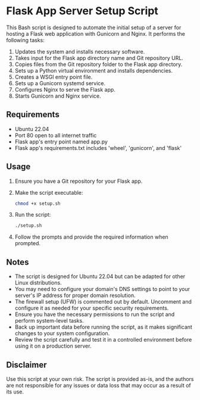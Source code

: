 # Flask App Server Setup Script

This Bash script is designed to automate the initial setup of a server for hosting a Flask web application with Gunicorn and Nginx. It performs the following tasks:

1. Updates the system and installs necessary software.
2. Takes input for the Flask app directory name and Git repository URL.
3. Copies files from the Git repository folder to the Flask app directory.
4. Sets up a Python virtual environment and installs dependencies.
5. Creates a WSGI entry point file.
6. Sets up a Gunicorn systemd service.
7. Configures Nginx to serve the Flask app.
8. Starts Gunicorn and Nginx service.

## Requirements

- Ubuntu 22.04
- Port 80 open to all internet traffic
- Flask app's entry point named app.py
- Flask app's requirements.txt includes 'wheel', 'gunicorn', and 'flask'


## Usage

1. Ensure you have a Git repository for your Flask app.

2. Make the script executable:
   ```bash
   chmod +x setup.sh

3. Run the script:
   ```bash
   ./setup.sh
   
4. Follow the prompts and provide the required information when prompted.


## Notes

- The script is designed for Ubuntu 22.04 but can be adapted for other Linux distributions.
- You may need to configure your domain's DNS settings to point to your server's IP address for proper domain resolution.
- The firewall setup (UFW) is commented out by default. Uncomment and configure it as needed for your specific security requirements.
- Ensure you have the necessary permissions to run the script and perform system-level tasks.
- Back up important data before running the script, as it makes significant changes to your system configuration.
- Review the script carefully and test it in a controlled environment before using it on a production server.

## Disclaimer
Use this script at your own risk. The script is provided as-is, and the authors are not responsible for any issues or data loss that may occur as a result of its use.

